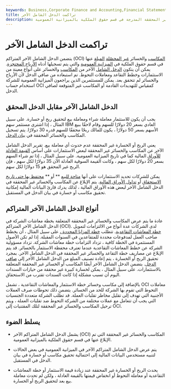 ```yaml
---
keywords: Business,Corporate Finance and Accounting,Financial Statements
title: تراكمت الدخل الشامل الآخر
description: يتضمن الدخل الشامل الآخر المتراكم المكاسب والخسائر غير المحققة المدرجة في قسم حقوق الملكية بالميزانية العمومية.
---
```


# تراكمت الدخل الشامل الآخر
يتضمن الدخل الشامل الآخر المتراكم (OCI) [المكاسب](/unrealizedgain) والخسائر [غير المحصّلة](/unrealizedgain) [المبلغ](/unrealizedloss) عنها في قسم حقوق الملكية في [الميزانية العمومية](/balancesheet) والتي يتم تسجيلها أدناه [الأرباح المحتجزة](/retainedearnings). يمكن أن يتكون [الدخل الشامل](/comprehensiveincome) الآخر من [المكاسب](/comprehensiveincome) والخسائر على أنواع معينة من الاستثمارات وخطط التقاعد ومعاملات التحوط. تم استبعاده من صافي الدخل لأن الأرباح والخسائر لم تتحقق بعد. يمكن للمستثمرين الذين يراجعون الميزانية العمومية للشركة استخدام حساب OCI كمقياس للتهديدات القادمة أو المكاسب غير المتوقعة لصافي الدخل.

## الدخل الشامل الآخر مقابل الدخل المحقق

يجب أن يكون للاستثمار معاملة شراء ومعاملة بيع لتحقيق ربح أو خسارة. على سبيل المثال ، إذا اشترى مستثمر سهم IBM العادي بسعر 20 دولارًا للسهم وقام لاحقًا ببيع الأسهم بسعر 50 دولارًا ، يكون للمالك ربحًا محققًا للسهم قدره 30 دولارًا. يتم تسجيل المكاسب والخسائر المحققة في [بيان الدخل](/incomestatement).

يعني الربح أو الخسارة غير المحققة عدم حدوث أي معاملة بيع. تقرير الدخل الشامل الآخر عن المكاسب والخسائر غير المحققة لبعض الاستثمارات على أساس [القيمة العادلة للأوراق](/fairvalue) المالية كما في تاريخ الميزانية العمومية. على سبيل المثال ، إذا تم شراء السهم بسعر 20 دولارًا لكل سهم ، وكانت القيمة السوقية العادلة الآن 35 دولارًا لكل سهم ، فإن الربح غير المحقق هو 15 دولارًا لكل سهم.

يمكن للشركات تحديد الاستثمارات على أنها [متاحة للبيع](/available-for-sale-security) ** أو ** [محتفظ بها حتى تاريخ الاستحقاق](/held-to-maturity-security) أو [تداول الأوراق المالية](/held-for-trading-security). يتم الإبلاغ عن المكاسب والخسائر غير المحققة في الدخل الشامل الآخر لبعض هذه الأوراق المالية ، لذلك يدرك قارئ البيانات المالية إمكانية تحقيق مكاسب أو خسارة في بيان الدخل في المستقبل.

## أنواع الدخل الشامل الآخر المتراكم

عادة ما يتم عرض المكاسب والخسائر غير المحققة المتعلقة بخطة معاشات الشركة في الدخل الشامل الآخر المتراكم (OCI). لدى الشركات عدة أنواع من الالتزامات لتمويل [خطة المعاشات التقاعدية](/pensionplan). تتطلب [خطة المزايا المحددة ،](/definedbenefitpensionplan) على سبيل المثال ، أن يخطط صاحب العمل لمدفوعات محددة للمتقاعدين في السنوات المقبلة. إذا لم تكن الأصول المستثمرة في الخطة كافية ، تزداد التزامات خطة معاشات الشركة. تزداد مسؤولية الشركة عن خطط المعاشات التقاعدية عندما تعترف محفظة الاستثمار بالخسائر. قد يتم الإبلاغ عن مصاريف خطة التقاعد والخسائر غير المحققة في الدخل الشامل الآخر. بمجرد تحقيق الربح أو الخسارة ، يتم إعادة تصنيف المبلغ من الدخل الشامل الآخر إلى [صافي الدخل](/netincome). يتضمن الدخل الشامل الآخر أيضًا المكاسب أو الخسائر غير المحققة المتعلقة بالاستثمارات. على سبيل المثال ، يمكن لخسارة كبيرة غير محققة من حيازات السندات اليوم أن تسبب مشكلة إذا كانت السندات تقترب من الاستحقاق.

بالإضافة إلى مكاسب وخسائر خطة الاستثمار والمعاشات التقاعدية ، تشمل OCI معاملات التحوط التي تقوم بها الشركة للحد من الخسائر. يتضمن ذلك تحوطات صرف العملات الأجنبية التي تهدف إلى تقليل مخاطر تقلبات العملة. قد تطلب الشركة متعددة الجنسيات التي يجب أن تتعامل مع عملات مختلفة من الشركة التحوط ضد تقلبات العملة ، ويتم ترحيل المكاسب والخسائر غير المحققة لتلك المقتنيات إلى OCI.

## يسلط الضوء

- يشمل الدخل الشامل المتراكم الآخر (OCI) المكاسب والخسائر غير المحققة التي تم الإبلاغ عنها في قسم حقوق الملكية بالميزانية العمومية.

- يتم عرض الدخل الشامل المتراكم الآخر في الميزانية العمومية في بعض الحالات لتنبيه مستخدمي البيانات المالية إلى احتمالية تحقيق مكاسب أو خسارة في بيان الدخل في المستقبل.

- يحدث الربح أو الخسارة غير المحققة عند زيادة قيمة الاستثمار أو خطة المعاشات التقاعدية أو معاملة التحوط أو انخفاض قيمتها بالقيمة العادلة ، ولكن لم تحدث معاملة بيع بعد لتحقيق الربح أو الخسارة.

